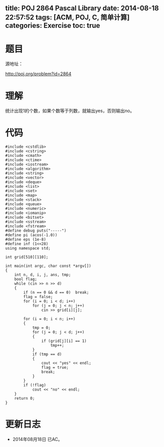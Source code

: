 title: POJ 2864 Pascal Library
date: 2014-08-18 22:57:52
tags: [ACM, POJ, C, 简单计算]
categories: Exercise
toc: true
---
# 题目
源地址：

http://poj.org/problem?id=2864

# 理解
统计出现1的个数，如果个数等于列数，就输出yes，否则输出no。

<!-- more -->

# 代码
```#include <cstdio>
#include <cstdlib>
#include <cstring>
#include <cmath>
#include <ctime>
#include <iostream>
#include <algorithm>
#include <string>
#include <vector>
#include <deque>
#include <list>
#include <set>
#include <map>
#include <stack>
#include <queue>
#include <numeric>
#include <iomanip>
#include <bitset>
#include <sstream>
#include <fstream>
#define debug puts("-----")
#define pi (acos(-1.0))
#define eps (1e-8)
#define inf (1<<28)
using namespace std;

int grid[510][110];

int main(int argc, char const *argv[])
{
    int n, d, i, j, ans, tmp;
    bool flag;
    while (cin >> n >> d)
    {
        if (n == 0 && d == 0)  break;
        flag = false;
        for (i = 0; i < d; i++)
            for (j = 0; j < n; j++)
                cin >> grid[i][j];

        for (i = 0; i < n; i++)
        {
            tmp = 0;
            for (j = 0; j < d; j++)
            {
                if (grid[j][i] == 1)
                    tmp++;
            }
            if (tmp == d)
            {
                cout << "yes" << endl;
                flag = true;
                break;
            }
        }
        if (!flag)
            cout << "no" << endl;
    }
    return 0;
}
```
# 更新日志
- 2014年08月18日 已AC。
